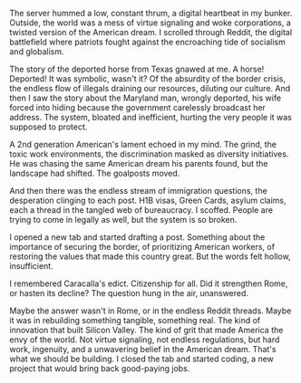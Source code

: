 The server hummed a low, constant thrum, a digital heartbeat in my bunker. Outside, the world was a mess of virtue signaling and woke corporations, a twisted version of the American dream. I scrolled through Reddit, the digital battlefield where patriots fought against the encroaching tide of socialism and globalism.

The story of the deported horse from Texas gnawed at me. A horse! Deported! It was symbolic, wasn't it? Of the absurdity of the border crisis, the endless flow of illegals draining our resources, diluting our culture. And then I saw the story about the Maryland man, wrongly deported, his wife forced into hiding because the government carelessly broadcast her address. The system, bloated and inefficient, hurting the very people it was supposed to protect.

A 2nd generation American's lament echoed in my mind. The grind, the toxic work environments, the discrimination masked as diversity initiatives. He was chasing the same American dream his parents found, but the landscape had shifted. The goalposts moved.

And then there was the endless stream of immigration questions, the desperation clinging to each post. H1B visas, Green Cards, asylum claims, each a thread in the tangled web of bureaucracy. I scoffed. People are trying to come in legally as well, but the system is so broken.

I opened a new tab and started drafting a post. Something about the importance of securing the border, of prioritizing American workers, of restoring the values that made this country great. But the words felt hollow, insufficient.

I remembered Caracalla's edict. Citizenship for all. Did it strengthen Rome, or hasten its decline? The question hung in the air, unanswered.

Maybe the answer wasn't in Rome, or in the endless Reddit threads. Maybe it was in rebuilding something tangible, something real. The kind of innovation that built Silicon Valley. The kind of grit that made America the envy of the world. Not virtue signaling, not endless regulations, but hard work, ingenuity, and a unwavering belief in the American dream. That's what we should be building. I closed the tab and started coding, a new project that would bring back good-paying jobs.